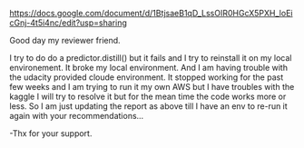 https://docs.google.com/document/d/1BtjsaeB1qD_LssOIR0HGcX5PXH_loEicGnj-4t5i4nc/edit?usp=sharing

Good day my reviewer friend.

I try to do do a predictor.distill() but it fails and I try to reinstall it on my local environement.
It broke my local environment. And I am having trouble with the udacity provided cloude environment.
It stopped working for the past few weeks and I am trying to run it my own AWS but I have troubles with the kaggle
I will try to resolve it but for the mean time the code works more or less.
So I am just updating the report as above till I have an env to re-run it again with your recommendations...

-Thx for your support.
